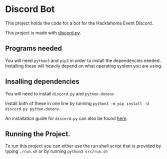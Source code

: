 # Discord Bot

This project holds the code for a bot for the Hacklahoma Event Discord.

This project is made with [discord.py](https://pypi.org/project/discord.py/).

## Programs needed

You will need `python3` and `pip3` in order to install the dependencies needed. Installing these will heavily depend on what operating system you are using. 

## Insalling dependencies

You will need to install `discord.py` and `python-dotenv`

Install both of these in one line by running `python3 -m pip install -U discord.py python-dotenv`. 

An installation guide for `discord.py` can also be found [here](https://discordpy.readthedocs.io/en/latest/intro.html).

## Running the Project.

To run this project you can either use the run shell script that is provided by typing `./run.sh` or by running `python3 src/run.sh`